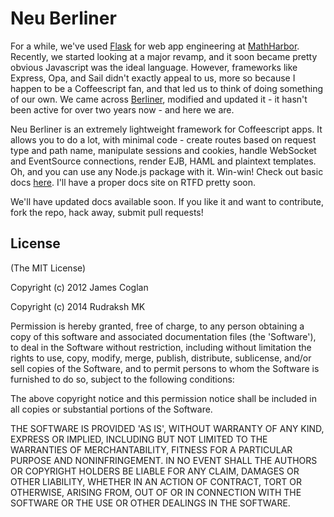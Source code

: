 # Neu Berliner

For a while, we've used [Flask](http://flask.pocoo.org) for web app engineering at [MathHarbor](http://mathharbor.com). Recently, we started looking at a major revamp, and it soon became pretty obvious Javascript was the ideal language. However, frameworks like Express, Opa, and Sail didn't exactly appeal to us, more so because I happen to be a Coffeescript fan, and that led us to think of doing something of our own. We came across [Berliner](http://berliner.jcoglan.com), modified and updated it - it hasn't been active for over two years now - and here we are.

Neu Berliner is an extremely lightweight framework for Coffeescript apps. It allows you to do a lot, with minimal code - create routes based on request type and path name, manipulate sessions and cookies, handle WebSocket and EventSource connections, render EJB, HAML and plaintext templates. Oh, and you can use any Node.js package with it. Win-win! Check out basic docs [here](https://github.com/rudimk/neu-berliner/wiki/Docs). I'll have a proper docs site on RTFD pretty soon.

We'll have updated docs available soon. If you like it and want to contribute, fork the repo, hack away, submit pull requests!


## License

(The MIT License)

Copyright (c) 2012 James Coglan

Copyright (c) 2014 Rudraksh MK

Permission is hereby granted, free of charge, to any person obtaining a copy of
this software and associated documentation files (the 'Software'), to deal in
the Software without restriction, including without limitation the rights to use,
copy, modify, merge, publish, distribute, sublicense, and/or sell copies of the
Software, and to permit persons to whom the Software is furnished to do so,
subject to the following conditions:

The above copyright notice and this permission notice shall be included in all
copies or substantial portions of the Software.

THE SOFTWARE IS PROVIDED 'AS IS', WITHOUT WARRANTY OF ANY KIND, EXPRESS OR
IMPLIED, INCLUDING BUT NOT LIMITED TO THE WARRANTIES OF MERCHANTABILITY, FITNESS
FOR A PARTICULAR PURPOSE AND NONINFRINGEMENT. IN NO EVENT SHALL THE AUTHORS OR
COPYRIGHT HOLDERS BE LIABLE FOR ANY CLAIM, DAMAGES OR OTHER LIABILITY, WHETHER
IN AN ACTION OF CONTRACT, TORT OR OTHERWISE, ARISING FROM, OUT OF OR IN
CONNECTION WITH THE SOFTWARE OR THE USE OR OTHER DEALINGS IN THE SOFTWARE.
